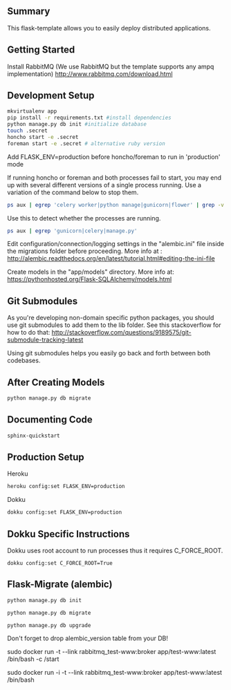 Summary
------------------
This flask-template allows you to easily deploy distributed applications.

Getting Started
------------------
Install RabbitMQ (We use RabbitMQ but the template supports any ampq implementation)
http://www.rabbitmq.com/download.html

Development Setup
------------------

```bash
mkvirtualenv app
pip install -r requirements.txt #install dependencies
python manage.py db init #initialize database
touch .secret
honcho start -e .secret
foreman start -e .secret # alternative ruby version
```

Add FLASK_ENV=production before honcho/foreman to run in 'production' mode

If running honcho or foreman and both processes fail to start, you may 
end up with several different versions of a single process running. Use
a variation of the command below to stop them.

```bash
ps aux | egrep 'celery worker|python manage|gunicorn|flower' | grep -v grep | awk '{print $2}' | xargs kill -9
```

Use this to detect whether the processes are running.
```bash
ps aux | egrep 'gunicorn|celery|manage.py'
```

Edit configuration/connection/logging settings in the "alembic.ini" file inside the migrations folder before proceeding. 
More info at : http://alembic.readthedocs.org/en/latest/tutorial.html#editing-the-ini-file

Create models in the "app/models" directory. 
More info at: https://pythonhosted.org/Flask-SQLAlchemy/models.html


Git Submodules
---------------
As you're developing non-domain specific python packages, you should use git submodules to add them to the lib folder. See this stackoverflow for how to do that: http://stackoverflow.com/questions/9189575/git-submodule-tracking-latest

Using git submodules helps you easily go back and forth between both codebases.

After Creating Models
-------------------------
```bash
python manage.py db migrate
```

Documenting Code
-----------------
```bash
sphinx-quickstart
```

Production Setup
------------------

Heroku
```bash
heroku config:set FLASK_ENV=production
```

Dokku
```bash
dokku config:set FLASK_ENV=production
```

Dokku Specific Instructions
-----------------------------
Dokku uses root account to run processes thus it requires C_FORCE_ROOT.
```
dokku config:set C_FORCE_ROOT=True
```

Flask-Migrate (alembic)
------------------------
```bash
python manage.py db init
```
```bash
python manage.py db migrate
```
```bash
python manage.py db upgrade
```
Don't forget to drop alembic_version table from your DB!

sudo docker run -t --link rabbitmq_test-www:broker app/test-www:latest /bin/bash -c /start

sudo docker run -i -t --link rabbitmq_test-www:broker app/test-www:latest /bin/bash
